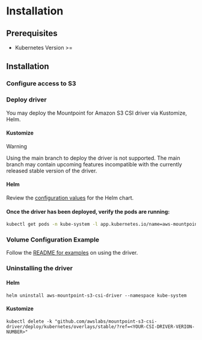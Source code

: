 # Installation

## Prerequisites

<!-- TODO(S3CSI-17) Add minimum supported kubernetes version -->
* Kubernetes Version >= 

## Installation

<!-- TODO(S3CSI-17): Update Installation guide -->

### Configure access to S3

### Deploy driver
You may deploy the Mountpoint for Amazon S3 CSI driver via Kustomize, Helm.

#### Kustomize

<!-- TODO(S3CSI-18): Support Kustomize deployment anbd update docs -->

> [!WARNING]
> Using the main branch to deploy the driver is not supported. The main branch may contain upcoming features incompatible with the currently released stable version of the driver.

#### Helm

<!-- TODO(S3CSI-17): Add helm installation steps -->

Review the [configuration values](https://github.com/awslabs/mountpoint-s3-csi-driver/blob/main/charts/aws-mountpoint-s3-csi-driver/values.yaml) for the Helm chart.

#### Once the driver has been deployed, verify the pods are running:
```sh
kubectl get pods -n kube-system -l app.kubernetes.io/name=aws-mountpoint-s3-csi-driver
```

### Volume Configuration Example
Follow the [README for examples](https://github.com/awslabs/mountpoint-s3-csi-driver/tree/main/examples/kubernetes/static_provisioning) on using the driver.

### Uninstalling the driver

#### Helm

```
helm uninstall aws-mountpoint-s3-csi-driver --namespace kube-system
```

#### Kustomize

```
kubectl delete -k "github.com/awslabs/mountpoint-s3-csi-driver/deploy/kubernetes/overlays/stable/?ref=<YOUR-CSI-DRIVER-VERION-NUMBER>"
```
